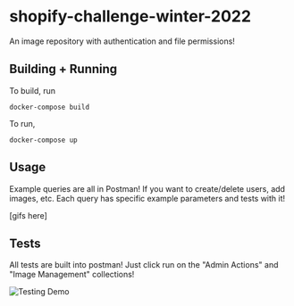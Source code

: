 # shopify-challenge-winter-2022

An image repository with authentication and file permissions!

## Building + Running

To build, run

```
docker-compose build
```

To run, 

```
docker-compose up
```

## Usage

Example queries are all in Postman! If you want to create/delete users, add images, etc. Each query has
specific example parameters and tests with it!

[gifs here]


## Tests

All tests are built into postman! Just click run on the "Admin Actions" and "Image Management" collections!

![Testing Demo](https://github.com/CalderWhite/shopify-challenge-winter-2022/raw/master/demo_videos/test_demo.gif)

